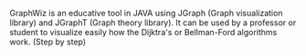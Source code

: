 GraphWiz is an educative tool in JAVA using JGraph (Graph visualization library) and JGraphT (Graph theory library).
It can be used by a professor or student to visualize easily how the Dijktra's or Bellman-Ford algorithms work. (Step by step)